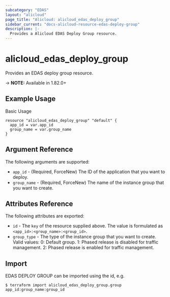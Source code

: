 ```yaml
---
subcategory: "EDAS"
layout: "alicloud"
page_title: "Alicloud: alicloud_edas_deploy_group"
sidebar_current: "docs-alicloud-resource-edas-deploy-group"
description: |-
  Provides a Alicloud EDAS Deploy Group resource.
---
```


# alicloud\_edas\_deploy\_group

Provides an EDAS deploy group resource.

-> **NOTE:** Available in 1.82.0+


## Example Usage

Basic Usage

```
resource "alicloud_edas_deploy_group" "default" {
  app_id = var.app_id
  group_name = var.group_name
}

```

## Argument Reference

The following arguments are supported:

* `app_id` - (Required, ForceNew) The ID of the application that you want to deploy.
* `group_name` - (Required, ForceNew) The name of the instance group that you want to create. 

## Attributes Reference

The following attributes are exported:

* `id` - The `key` of the resource supplied above. The value is formulated as `<app_id>:<group_name>:<group_id>`.
* `group_type` - The type of the instance group that you want to create. Valid values: 0: Default group. 1: Phased release is disabled for traffic management. 2: Phased release is enabled for traffic management.

## Import

EDAS DEPLOY GROUP can be imported using the id, e.g.

```
$ terraform import alicloud_edas_deploy_group.group app_id:group_name:group_id
```
